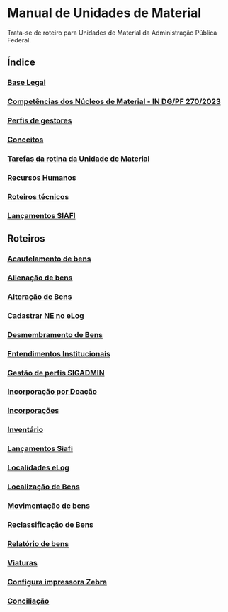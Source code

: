 # Manual de Unidades de Material
Trata-se de roteiro para Unidades de Material da Administração Pública Federal.

## Índice
### [Base Legal](https://github.com/Mateus-cpa/manual-material/blob/main/base_legal.md)
### [Competências dos Núcleos de Material - IN DG/PF 270/2023](https://github.com/Mateus-cpa/manual-material/blob/main/competencias_pf.md)
### [Perfis de gestores](https://github.com/Mateus-cpa/manual-material/blob/main/perfis_gestores.md)
### [Conceitos](https://github.com/Mateus-cpa/manual-material/blob/main/conceitos.md)
### [Tarefas da rotina da Unidade de Material](https://github.com/Mateus-cpa/manual-material/blob/main/tarefas.md)
### [Recursos Humanos](https://github.com/Mateus-cpa/manual-material/blob/main/recursos_humanos.md)
### [Roteiros técnicos](https://github.com/Mateus-cpa/manual-material/blob/main/roteiros.md)
### [Lançamentos SIAFI](https://lookerstudio.google.com/reporting/ffe08847-326c-4d18-8508-913ba6a8dfc6)

## Roteiros
### [Acautelamento de bens](https://github.com/Mateus-cpa/manual-material/blob/main/roteiros/acautelamento.md)
### [Alienação de bens](https://github.com/Mateus-cpa/manual-material/blob/main/roteiros/alienacao.md)
### [Alteração de Bens](https://github.com/Mateus-cpa/manual-material/blob/main/roteiros/alteracao_bem.md)
### [Cadastrar NE no eLog](https://github.com/Mateus-cpa/manual-material/blob/main/roteiros/cadastra_ne_elog.pdf)
### [Desmembramento de Bens](https://github.com/Mateus-cpa/manual-material/blob/main/roteiros/desmembramento_bem.md)
### [Entendimentos Institucionais](https://github.com/Mateus-cpa/manual-material/blob/main/roteiros/entendimentos_institucionais.md)
### [Gestão de perfis SIGADMIN](https://github.com/Mateus-cpa/manual-material/blob/main/roteiros/gestao_perfis_sipac.md)
### [Incorporação por Doação](https://github.com/Mateus-cpa/manual-material/blob/main/roteiros/incorporacao_doacao.md)
### [Incorporações](https://github.com/Mateus-cpa/manual-material/blob/main/roteiros/incorporacoes.md)
### [Inventário](https://github.com/Mateus-cpa/manual-material/blob/main/roteiros/inventario.md)
### [Lançamentos Siafi](https://github.com/Mateus-cpa/manual-material/blob/main/roteiros/lancamentos_siafi.md)
### [Localidades eLog](https://github.com/Mateus-cpa/manual-material/blob/main/roteiros/localidades_elog.md)
### [Localização de Bens](https://github.com/Mateus-cpa/manual-material/blob/main/roteiros/localizacao_bens.md)
### [Movimentação de bens](https://github.com/Mateus-cpa/manual-material/blob/main/roteiros/movimentacao.md)
### [Reclassificação de Bens](https://github.com/Mateus-cpa/manual-material/blob/main/roteiros/reclassificacao_bens.md)
### [Relatório de bens](https://github.com/Mateus-cpa/manual-material/blob/main/roteiros/relatorio_bens.md)
### [Viaturas](https://github.com/Mateus-cpa/manual-material/blob/main/roteiros/viaturas.md)
### [Configura impressora Zebra](https://github.com/Mateus-cpa/manual-material/blob/main/roteiros/configura_zebra.md)
### [Conciliação](https://github.com/Mateus-cpa/manual-material/blob/main/roteiros/conciliacao.md)